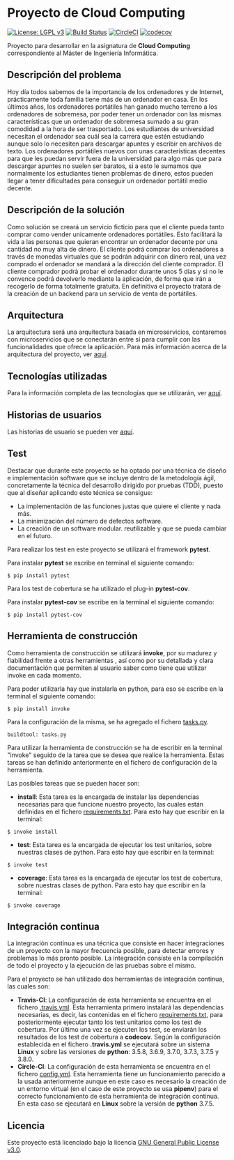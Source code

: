 # Proyecto de Cloud Computing

[![License: LGPL v3](https://img.shields.io/badge/License-GPL%20v3-blue.svg)](https://www.gnu.org/licenses/gpl-3.0)
[![Build Status](https://travis-ci.com/NSInductus/CC_Proyecto.svg?branch=master)](https://travis-ci.com/NSInductus/CC_Proyecto)
[![CircleCI](https://circleci.com/gh/NSInductus/CC_Proyecto.svg?style=svg)](https://circleci.com/gh/NSInductus/CC_Proyecto)
[![codecov](https://codecov.io/gh/NSInductus/CC_Proyecto/branch/master/graph/badge.svg)](https://codecov.io/gh/NSInductus/CC_Proyecto)


Proyecto para desarrollar en la asignatura de **Cloud Computing** correspondiente al Máster de Ingeniería Informática.

## Descripción del problema

Hoy día todos sabemos de la importancia de los ordenadores y de Internet, prácticamente toda familia tiene más de un ordenador en casa.
En los últimos años, los ordenadores portátiles han ganado mucho terreno a los ordenadores de sobremesa, por poder tener un ordenador con las mismas características que un ordenador de sobremesa sumado a su gran comodidad a la hora de ser trasportado.
Los estudiantes de universidad necesitan el ordenador sea cuál sea la carrera que estén estudiando aunque solo lo necesiten para descargar apuntes y escribir en archivos de texto. Los ordenadores portátiles nuevos con unas características decentes para que les puedan servir fuera de la universidad para algo más que para descargar apuntes no suelen ser baratos, si a esto le sumamos que normalmente los estudiantes tienen problemas de dinero, estos pueden llegar a tener dificultades para conseguir un ordenador portátil medio decente.

## Descripción de la solución

Como solución se creará un servicio ficticio para que el cliente pueda tanto comprar como vender unicamente ordenadores portátiles. Esto facilitará la vida a las personas que quieran encontrar un ordenador decente por una cantidad no muy alta de dinero. El cliente podrá comprar los ordenadores a través de monedas virtuales que se podrán adquirir con dinero real, una vez comprado el ordenador se mandará a la dirección del cliente comprador. El cliente comprador podrá probar el ordenador durante unos 5 días y si no le convence podrá devolverlo mediante la aplicación, de forma que irán a recogerlo de forma totalmente gratuita. En definitiva el proyecto tratará de la creación de un backend para un servicio de venta de portátiles.

## Arquitectura

La arquitectura será una arquitectura basada en microservicios, contaremos con microservicios que se conectarán entre sí para cumplir con las funcionalidades que ofrece la aplicación. Para más información acerca de la arquitectura del proyecto, ver [aquí](docs/arquitectura.md).

## Tecnologías utilizadas


Para la información completa de las tecnologías que se utilizarán, ver [aquí](docs/tecnologias.md).

## Historias de usuarios

Las historias de usuario se pueden ver [aquí](docs/historias_de_usuario.md).

## Test

Destacar que durante este proyecto se ha optado por una técnica de diseño e implementación software que se incluye dentro de la metodología ágil, concretamente la técnica del desarrollo dirigido por pruebas (TDD), puesto que al diseñar aplicando este técnica se consigue:
* La implementación de las funciones justas que quiere el cliente y nada más.
* La minimización del número de defectos software.
* La creación de un software modular. reutilizable y que se pueda cambiar en el futuro.

Para realizar los test en este proyecto se utilizará el framework **pytest**.

Para instalar **pytest** se escribe en terminal el siguiente comando:
```shell
$ pip install pytest
```

Para los test de cobertura se ha utilizado el plug-in **pytest-cov**.


Para instalar **pytest-cov** se escribe en la terminal el siguiente comando:
```shell
$ pip install pytest-cov
```

## Herramienta de construcción

Como herramienta de construcción se utilizará **invoke**, por su madurez y fiabilidad frente a otras herramientas , así como por su detallada y clara documentación que permiten al usuario saber como tiene que utilizar invoke en cada momento.

Para poder utilizarla hay que instalarla en python, para eso se escribe en la terminal el siguiente comando:

```shell
$ pip install invoke
```

Para la configuración de la misma, se ha agregado el fichero [tasks.py](https://github.com/NSInductus/CC_Proyecto/blob/master/tasks.py).


```
buildtool: tasks.py
```

Para utilizar la herramienta de construcción se ha de escribir en la terminal "invoke" seguido de la tarea que se desea que realice la herramienta. Estas tareas se han definido anteriormente en el fichero de configuración de la herramienta.

Las posibles tareas que se pueden hacer son:

* **install**: Esta tarea es la encargada de instalar las dependencias necesarias para que funcione nuestro proyecto, las cuales están definidas en el fichero [requirements.txt](https://github.com/NSInductus/CC_Proyecto/blob/master/requirements.txt). Para esto hay que escribir en la terminal:
```
$ invoke install
```

* **test**: Esta tarea es la encargada de ejecutar los test unitarios, sobre nuestras clases de python. Para esto hay que escribir en la terminal:
```
$ invoke test
```

* **coverage**: Esta tarea es la encargada de ejecutar los test de cobertura, sobre nuestras clases de python. Para esto hay que escribir en la terminal:
```
$ invoke coverage
```


## Integración continua

La integración continua es una técnica que consiste en hacer integraciones de un proyecto con la mayor frecuencia posible, para detectar errores y problemas lo más pronto posible. La integración consiste en la compilación de todo el proyecto y la ejecución de las pruebas sobre el mismo.

Para el proyecto se han utilizado dos herramientas de integración continua, las cuales son:

* **Travis-CI**: La configuración de esta herramienta se encuentra en el fichero [.travis.yml](https://github.com/NSInductus/CC_Proyecto/blob/master/.travis.yml). Esta herramienta primero instalará las dependencias necesarias, es decir, las contenidas en el fichero [requirements.txt](https://github.com/NSInductus/CC_Proyecto/blob/master/requirements.txt), para posteriormente ejecutar tanto los test unitarios como los test de cobertura. Por último una vez se ejecuten los test, se enviarán los resultados de los test de cobertura a **codecov**. Según la configuración establecida en el fichero **.travis.yml** se ejecutará sobre un sistema **Linux** y sobre las versiones de **python**: 3.5.8, 3.6.9, 3.7.0, 3.7.3, 3.7.5 y 3.8.0.
* **Circle-CI**: La configuración de esta herramienta se encuentra en el fichero [config.yml](https://github.com/NSInductus/CC_Proyecto/blob/master/.circleci/config.yml). Esta herramienta tiene un funcionamiento parecido a la usada anteriormente aunque en este caso es necesario la creación de un entorno virtual (en el caso de este proyecto se usa **pipenv**) para el correcto funcionamiento de esta herramienta de integración continua. En esta caso se ejecutará en **Linux** sobre la versión de **python** 3.7.5.




## Licencia

Este proyecto está licenciado bajo la licencia [GNU General Public License v3.0](https://www.gnu.org/licenses/gpl-3.0).
